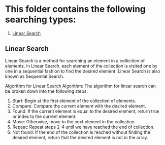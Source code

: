# This folder contains the following searching types:

1. [Linear Search](#linear-search)

## Linear Search
Linear Search is a method for searching an element in a collection of elements. In Linear Search, each element of the collection is visited one by one in a sequential fashion to find the desired element. Linear Search is also known as Sequential Search.

Algorithm for Linear Search Algorithm:
The algorithm for linear search can be broken down into the following steps:

1. Start: Begin at the first element of the collection of elements.
2. Compare: Compare the current element with the desired element.
3. Found: If the current element is equal to the desired element, return true or index to the current element.
4. Move: Otherwise, move to the next element in the collection.
5. Repeat: Repeat steps 2-4 until we have reached the end of collection.
6. Not found: If the end of the collection is reached without finding the desired element, return that the desired element is not in the array.